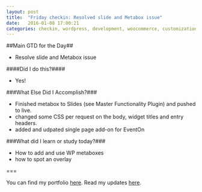 ```yaml
---
layout: post
title:  "Friday checkin: Resolved slide and Metabox issue"
date:   2016-01-08 17:00:21
categories: checkin, wordpress, development, woocommerce, customization
---
```


##Main GTD for the Day##

- Resolve slide and Metabox issue

####Did I do this?####

- Yes!

###What Else Did I Accomplish?###

- Finished metabox to Slides (see Master Functionality Plugin) and pushed to live.
- changed some CSS per request on the body, widget titles and entry headers.
- added and udpated single page add-on for EventOn

###What did I learn or study today?###

- How to add and use WP metaboxes
- how to spot an overlay

===

You can find my portfolio [here][FPSportfolio].
Read my updates [here][n8finch].

[FPSportfolio]: http://finchproservices.com/portfolio
[n8finch]: http://n8finch.com
